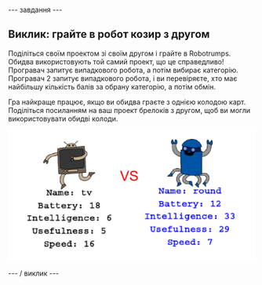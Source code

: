 \--- завдання \---

## Виклик: грайте в робот козир з другом

Поділіться своїм проектом зі своїм другом і грайте в Robotrumps. Обидва використовують той самий проект, що це справедливо! Програвач запитує випадкового робота, а потім вибирає категорію. Програвач 2 запитує випадкового робота, і ви перевіряєте, хто має найбільшу кількість балів за обрану категорію, а потім обмін.

Гра найкраще працює, якщо ви обидва граєте з однією колодою карт. Поділіться посиланням на ваш проект брелоків з другом, щоб ви могли використовувати обидві колоди.

![скріншот](images/robotrumps-play.png)

\--- / виклик \---